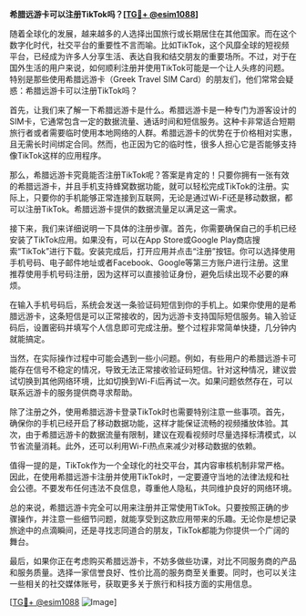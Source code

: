 **希腊远游卡可以注册TikTok吗？[[TG💪+ @esim1088](https://t.me/s/esim1088)]**

随着全球化的发展，越来越多的人选择出国旅行或长期居住在其他国家。而在这个数字化时代，社交平台的重要性不言而喻。比如TikTok，这个风靡全球的短视频平台，已经成为许多人分享生活、表达自我和结交朋友的重要场所。不过，对于在国外生活的用户来说，如何顺利注册并使用TikTok可能是一个让人头疼的问题。特别是那些使用希腊远游卡（Greek Travel SIM Card）的朋友们，他们常常会疑惑：希腊远游卡可以注册TikTok吗？

首先，让我们来了解一下希腊远游卡是什么。希腊远游卡是一种专门为游客设计的SIM卡，它通常包含一定的数据流量、通话时间和短信服务。这种卡非常适合短期旅行者或者需要临时使用本地网络的人群。希腊远游卡的优势在于价格相对实惠，且无需长时间绑定合同。然而，也正因为它的临时性，很多人担心它是否能够支持像TikTok这样的应用程序。

那么，希腊远游卡究竟能否注册TikTok呢？答案是肯定的！只要你拥有一张有效的希腊远游卡，并且手机支持蜂窝数据功能，就可以轻松完成TikTok的注册。实际上，只要你的手机能够正常连接到互联网，无论是通过Wi-Fi还是移动数据，都可以注册TikTok。希腊远游卡提供的数据流量足以满足这一需求。

接下来，我们来详细说明一下具体的注册步骤。首先，你需要确保自己的手机已经安装了TikTok应用。如果没有，可以在App Store或Google Play商店搜索“TikTok”进行下载。安装完成后，打开应用并点击“注册”按钮。你可以选择使用手机号码、电子邮件地址或者Facebook、Google等第三方账户进行注册。这里推荐使用手机号码注册，因为这样可以直接验证身份，避免后续出现不必要的麻烦。

在输入手机号码后，系统会发送一条验证码短信到你的手机上。如果你使用的是希腊远游卡，这条短信是可以正常接收的，因为远游卡支持国际短信服务。输入验证码后，设置密码并填写个人信息即可完成注册。整个过程非常简单快捷，几分钟内就能搞定。

当然，在实际操作过程中可能会遇到一些小问题。例如，有些用户的希腊远游卡可能存在信号不稳定的情况，导致无法正常接收验证码短信。针对这种情况，建议尝试切换到其他网络环境，比如切换到Wi-Fi后再试一次。如果问题依然存在，可以联系远游卡的服务提供商寻求帮助。

除了注册之外，使用希腊远游卡登录TikTok时也需要特别注意一些事项。首先，确保你的手机已经开启了移动数据功能，这样才能保证流畅的视频播放体验。其次，由于希腊远游卡的数据流量有限制，建议在观看视频时尽量选择标清模式，以节省流量消耗。此外，还可以利用Wi-Fi热点来减少对移动数据的依赖。

值得一提的是，TikTok作为一个全球化的社交平台，其内容审核机制非常严格。因此，在使用希腊远游卡注册并使用TikTok时，一定要遵守当地的法律法规和社会公德。不要发布任何违法不良信息，尊重他人隐私，共同维护良好的网络环境。

总的来说，希腊远游卡完全可以用来注册并正常使用TikTok。只要按照正确的步骤操作，并注意一些细节问题，就能享受到这款应用带来的乐趣。无论你是想记录旅途中的点滴瞬间，还是寻找志同道合的朋友，TikTok都能为你提供一个广阔的舞台。

最后，如果你正在考虑购买希腊远游卡，不妨多做些功课，对比不同服务商的产品和服务质量。选择一家信誉良好、性价比高的服务商至关重要。同时，也可以关注一些相关的社交媒体账号，获取更多关于旅行和科技方面的实用信息。

[[TG💪+ @esim1088](https://t.me/s/esim1088) ![Image](https://i.postimg.cc/4NQfJmqS/Snipaste-2025-05-13-00-14-12.png)]